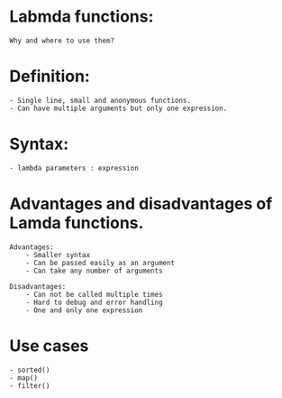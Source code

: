 # Labmda functions: 
    Why and where to use them?

# Definition:
    - Single line, small and anonymous functions.
    - Can have multiple arguments but only one expression.

# Syntax:
    - lambda parameters : expression

# Advantages and disadvantages of Lamda functions.
    Advantages:
        - Smaller syntax
        - Can be passed easily as an argument
        - Can take any number of arguments

    Disadvantages:
        - Can not be called multiple times
        - Hard to debug and error handling
        - One and only one expression

# Use cases
    - sorted()
    - map()
    - filter()
